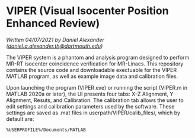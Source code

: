 # VIPER (Visual Isocenter Position Enhanced Review)
_Written 04/07/2021 by Daniel Alexander (_[_daniel.a.alexander.th@dartmouth.edu_](mailto:daniel.a.alexander.th@dartmouth.edu)_)_

The VIPER system is a phantom and analysis program designed to perform MR-RT isocenter coincidence verification for MR-Linacs. This repository contains the source code and downloadable exectuable for the VIPER MATLAB program, as well as example image data and calibration files.

Upon launching the program (VIPER.exe) or running the script (VIPER.m in MATLAB 2020a or later), the UI presents four tabs: X-Z Alignment, Y Alignment, Resuts, and Calibration. The calibration tab allows the user to edit settings and calibration parameters used by the software. These settings are saved as .mat files in userpath/VIPER/calib_files/, which by default are:
~~~
%USERPROFILE%/Documents/MATLAB
~~~

